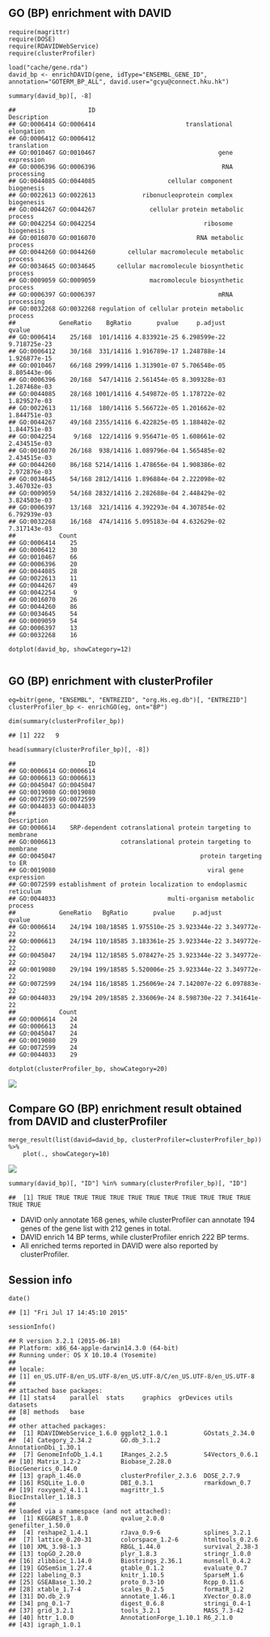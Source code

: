GO (BP) enrichment with DAVID
-----------------------------

    require(magrittr)
    require(DOSE)
    require(RDAVIDWebService)
    require(clusterProfiler)

    load("cache/gene.rda")
    david_bp <- enrichDAVID(gene, idType="ENSEMBL_GENE_ID", annotation="GOTERM_BP_ALL", david.user="gcyu@connect.hku.hk")

    summary(david_bp)[, -8]

    ##                    ID                                      Description
    ## GO:0006414 GO:0006414                         translational elongation
    ## GO:0006412 GO:0006412                                      translation
    ## GO:0010467 GO:0010467                                  gene expression
    ## GO:0006396 GO:0006396                                   RNA processing
    ## GO:0044085 GO:0044085                    cellular component biogenesis
    ## GO:0022613 GO:0022613             ribonucleoprotein complex biogenesis
    ## GO:0044267 GO:0044267               cellular protein metabolic process
    ## GO:0042254 GO:0042254                              ribosome biogenesis
    ## GO:0016070 GO:0016070                            RNA metabolic process
    ## GO:0044260 GO:0044260         cellular macromolecule metabolic process
    ## GO:0034645 GO:0034645      cellular macromolecule biosynthetic process
    ## GO:0009059 GO:0009059               macromolecule biosynthetic process
    ## GO:0006397 GO:0006397                                  mRNA processing
    ## GO:0032268 GO:0032268 regulation of cellular protein metabolic process
    ##            GeneRatio    BgRatio       pvalue     p.adjust       qvalue
    ## GO:0006414    25/168  101/14116 4.833921e-25 6.298599e-22 9.718725e-23
    ## GO:0006412    30/168  331/14116 1.916789e-17 1.248788e-14 1.926877e-15
    ## GO:0010467    66/168 2999/14116 1.313901e-07 5.706548e-05 8.805443e-06
    ## GO:0006396    20/168  547/14116 2.561454e-05 8.309328e-03 1.287468e-03
    ## GO:0044085    28/168 1001/14116 4.549872e-05 1.178722e-02 1.829527e-03
    ## GO:0022613    11/168  180/14116 5.566722e-05 1.201662e-02 1.844751e-03
    ## GO:0044267    49/168 2355/14116 6.422825e-05 1.188482e-02 1.844751e-03
    ## GO:0042254     9/168  122/14116 9.956471e-05 1.608661e-02 2.434515e-03
    ## GO:0016070    26/168  938/14116 1.089796e-04 1.565485e-02 2.434515e-03
    ## GO:0044260    86/168 5214/14116 1.478656e-04 1.908386e-02 2.972876e-03
    ## GO:0034645    54/168 2812/14116 1.896884e-04 2.222098e-02 3.467032e-03
    ## GO:0009059    54/168 2832/14116 2.282688e-04 2.448429e-02 3.824503e-03
    ## GO:0006397    13/168  321/14116 4.392293e-04 4.307854e-02 6.792939e-03
    ## GO:0032268    16/168  474/14116 5.095183e-04 4.632629e-02 7.317143e-03
    ##            Count
    ## GO:0006414    25
    ## GO:0006412    30
    ## GO:0010467    66
    ## GO:0006396    20
    ## GO:0044085    28
    ## GO:0022613    11
    ## GO:0044267    49
    ## GO:0042254     9
    ## GO:0016070    26
    ## GO:0044260    86
    ## GO:0034645    54
    ## GO:0009059    54
    ## GO:0006397    13
    ## GO:0032268    16

    dotplot(david_bp, showCategory=12)

<img src="GO_BP_files/figure-markdown_strict/unnamed-chunk-4-1.png" title="" alt="" style="display: block; margin: auto;" />

GO (BP) enrichment with clusterProfiler
---------------------------------------

    eg=bitr(gene, "ENSEMBL", "ENTREZID", "org.Hs.eg.db")[, "ENTREZID"]
    clusterProfiler_bp <- enrichGO(eg, ont="BP")

    dim(summary(clusterProfiler_bp))

    ## [1] 222   9

    head(summary(clusterProfiler_bp)[, -8])

    ##                    ID
    ## GO:0006614 GO:0006614
    ## GO:0006613 GO:0006613
    ## GO:0045047 GO:0045047
    ## GO:0019080 GO:0019080
    ## GO:0072599 GO:0072599
    ## GO:0044033 GO:0044033
    ##                                                               Description
    ## GO:0006614    SRP-dependent cotranslational protein targeting to membrane
    ## GO:0006613                  cotranslational protein targeting to membrane
    ## GO:0045047                                        protein targeting to ER
    ## GO:0019080                                          viral gene expression
    ## GO:0072599 establishment of protein localization to endoplasmic reticulum
    ## GO:0044033                               multi-organism metabolic process
    ##            GeneRatio   BgRatio       pvalue     p.adjust       qvalue
    ## GO:0006614    24/194 108/18585 1.975510e-25 3.923344e-22 3.349772e-22
    ## GO:0006613    24/194 110/18585 3.183361e-25 3.923344e-22 3.349772e-22
    ## GO:0045047    24/194 112/18585 5.078427e-25 3.923344e-22 3.349772e-22
    ## GO:0019080    29/194 199/18585 5.520006e-25 3.923344e-22 3.349772e-22
    ## GO:0072599    24/194 116/18585 1.256069e-24 7.142007e-22 6.097883e-22
    ## GO:0044033    29/194 209/18585 2.336069e-24 8.598730e-22 7.341641e-22
    ##            Count
    ## GO:0006614    24
    ## GO:0006613    24
    ## GO:0045047    24
    ## GO:0019080    29
    ## GO:0072599    24
    ## GO:0044033    29

    dotplot(clusterProfiler_bp, showCategory=20)

![](GO_BP_files/figure-markdown_strict/unnamed-chunk-7-1.png)

Compare GO (BP) enrichment result obtained from DAVID and clusterProfiler
-------------------------------------------------------------------------

    merge_result(list(david=david_bp, clusterProfiler=clusterProfiler_bp)) %>%
        plot(., showCategory=10)

![](GO_BP_files/figure-markdown_strict/unnamed-chunk-8-1.png)

    summary(david_bp)[, "ID"] %in% summary(clusterProfiler_bp)[, "ID"]

    ##  [1] TRUE TRUE TRUE TRUE TRUE TRUE TRUE TRUE TRUE TRUE TRUE TRUE TRUE TRUE

-   DAVID only annotate 168 genes, while clusterProfiler can annotate
    194 genes of the gene list with 212 genes in total.
-   DAVID enrich 14 BP terms, while clusterProfiler enrich 222 BP terms.
-   All enriched terms reported in DAVID were also reported by
    clusterProfiler.

Session info
------------

    date()

    ## [1] "Fri Jul 17 14:45:10 2015"

    sessionInfo()

    ## R version 3.2.1 (2015-06-18)
    ## Platform: x86_64-apple-darwin14.3.0 (64-bit)
    ## Running under: OS X 10.10.4 (Yosemite)
    ## 
    ## locale:
    ## [1] en_US.UTF-8/en_US.UTF-8/en_US.UTF-8/C/en_US.UTF-8/en_US.UTF-8
    ## 
    ## attached base packages:
    ## [1] stats4    parallel  stats     graphics  grDevices utils     datasets 
    ## [8] methods   base     
    ## 
    ## other attached packages:
    ##  [1] RDAVIDWebService_1.6.0 ggplot2_1.0.1          GOstats_2.34.0        
    ##  [4] Category_2.34.2        GO.db_3.1.2            AnnotationDbi_1.30.1  
    ##  [7] GenomeInfoDb_1.4.1     IRanges_2.2.5          S4Vectors_0.6.1       
    ## [10] Matrix_1.2-2           Biobase_2.28.0         BiocGenerics_0.14.0   
    ## [13] graph_1.46.0           clusterProfiler_2.3.6  DOSE_2.7.9            
    ## [16] RSQLite_1.0.0          DBI_0.3.1              rmarkdown_0.7         
    ## [19] roxygen2_4.1.1         magrittr_1.5           BiocInstaller_1.18.3  
    ## 
    ## loaded via a namespace (and not attached):
    ##  [1] KEGGREST_1.8.0         qvalue_2.0.0           genefilter_1.50.0     
    ##  [4] reshape2_1.4.1         rJava_0.9-6            splines_3.2.1         
    ##  [7] lattice_0.20-31        colorspace_1.2-6       htmltools_0.2.6       
    ## [10] XML_3.98-1.3           RBGL_1.44.0            survival_2.38-3       
    ## [13] topGO_2.20.0           plyr_1.8.3             stringr_1.0.0         
    ## [16] zlibbioc_1.14.0        Biostrings_2.36.1      munsell_0.4.2         
    ## [19] GOSemSim_1.27.4        gtable_0.1.2           evaluate_0.7          
    ## [22] labeling_0.3           knitr_1.10.5           SparseM_1.6           
    ## [25] GSEABase_1.30.2        proto_0.3-10           Rcpp_0.11.6           
    ## [28] xtable_1.7-4           scales_0.2.5           formatR_1.2           
    ## [31] DO.db_2.9              annotate_1.46.1        XVector_0.8.0         
    ## [34] png_0.1-7              digest_0.6.8           stringi_0.4-1         
    ## [37] grid_3.2.1             tools_3.2.1            MASS_7.3-42           
    ## [40] httr_1.0.0             AnnotationForge_1.10.1 R6_2.1.0              
    ## [43] igraph_1.0.1
